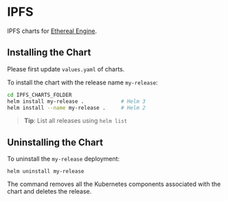 # IPFS

IPFS charts for [Ethereal Engine](https://etherealengine.org/).

## Installing the Chart

Please first update `values.yaml` of charts.

To install the chart with the release name `my-release`:

``` bash
cd IPFS_CHARTS_FOLDER
helm install my-release .            # Helm 3
helm install --name my-release .     # Helm 2
```

> **Tip**: List all releases using `helm list`

## Uninstalling the Chart

To uninstall the `my-release` deployment:

```console
helm uninstall my-release
```

The command removes all the Kubernetes components associated with the chart and deletes the release.

